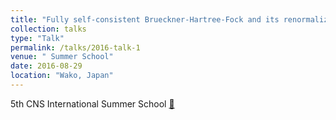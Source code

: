 ```yaml
---
title: "Fully self-consistent Brueckner-Hartree-Fock and its renormalized calculations for finite nuclei with realistic nuclear force"
collection: talks
type: "Talk"
permalink: /talks/2016-talk-1
venue: " Summer School"
date: 2016-08-29
location: "Wako, Japan"
---
```


5th CNS International Summer School  [🔗](https://www.researchgate.net/publication/328444690_Fully_self-consistent_Brueckner-Hartree-Fock_calculation_for_finite_nuclei_with_realistic_nuclear_force)

